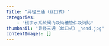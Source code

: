 ```yaml
---
Title: "异径三通（丝口式）"
categories:
    - "楼宇水系统阀门及沟槽管件及消防"
thumbnail: "异径三通（丝口式）_head.jpg"
contentImages: []
---
```

